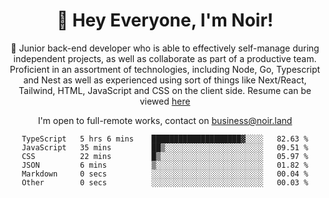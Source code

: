 <div align="center">

<h1 align="center">👋 Hey Everyone, I'm Noir! </h1>
  
<p>
  
 🎉 Junior back-end developer who is able to effectively self-manage during independent projects, as well as collaborate as part of a productive team. Proficient in an assortment of technologies, including Node, Go, Typescript and Nest as well as experienced using sort of things like Next/React, Tailwind, HTML, JavaScript and CSS on the client side. Resume can be viewed [here](https://cdn.noir.land/resume)

</p>
   
<p align="center">

  I'm open to full-remote works, contact on [business@noir.land](mailto:business@noir.land) 
 
 </p>
   

  
<!--START_SECTION:waka-->

```text
TypeScript   5 hrs 6 mins    ████████████████████▓░░░░   82.63 %
JavaScript   35 mins         ██▒░░░░░░░░░░░░░░░░░░░░░░   09.51 %
CSS          22 mins         █▒░░░░░░░░░░░░░░░░░░░░░░░   05.97 %
JSON         6 mins          ▒░░░░░░░░░░░░░░░░░░░░░░░░   01.82 %
Markdown     0 secs          ░░░░░░░░░░░░░░░░░░░░░░░░░   00.04 %
Other        0 secs          ░░░░░░░░░░░░░░░░░░░░░░░░░   00.03 %
```

<!--END_SECTION:waka-->

